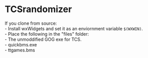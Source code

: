 # TCSrandomizer  

If you clone from source:  
	- Install wxWidgets and set it as an enviornment variable `$(WXWIN)`.  
	- Place the following  in the "files" folder:  
		- The unmoddified GOG exe for TCS.  
		- quickbms.exe  
		- ttgames.bms  
